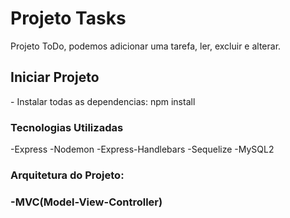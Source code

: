 # Projeto Tasks

<p>Projeto ToDo, podemos adicionar uma tarefa, ler, excluir e alterar.
<br>

<h2>Iniciar Projeto</h1>
- Instalar todas as dependencias: npm install 

<h3>Tecnologias Utilizadas</h1>
-Express
-Nodemon
-Express-Handlebars
-Sequelize
-MySQL2

<h3>Arquitetura do Projeto:<h3>
-MVC(Model-View-Controller)
